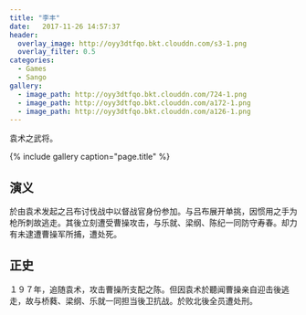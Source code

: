 ```yaml
---
title: "李丰"
date:   2017-11-26 14:57:37
header:
  overlay_image: http://oyy3dtfqo.bkt.clouddn.com/s3-1.png
  overlay_filter: 0.5
categories:
  - Games
  - Sango
gallery:
  - image_path: http://oyy3dtfqo.bkt.clouddn.com/724-1.png
  - image_path: http://oyy3dtfqo.bkt.clouddn.com/a172-1.png
  - image_path: http://oyy3dtfqo.bkt.clouddn.com/a126-1.png
---
```


袁术之武将。

{% include gallery caption="page.title" %}

## 演义

於由袁术发起之吕布讨伐战中以督战官身份参加。与吕布展开单挑，因惯用之手为枪所刺故逃走。其後立刻遭受曹操攻击，与乐就、梁纲、陈纪一同防守寿春。却力有未逮遭曹操军所捕，遭处死。

## 正史

１９７年，追随袁术，攻击曹操所支配之陈。但因袁术於聽闻曹操亲自迎击後逃走，故与桥蕤、梁纲、乐就一同担当後卫抗战。於败北後全员遭处刑。
